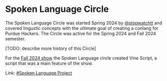# Spoken Language Circle

The Spoken Language Circle was started Spring 2024 by [@stopwatchtt](https://github.com/purduehackers/dark-forest/blob/main/people/organizers/stopwatchtt.md)
and covered lingustic concepts with the ultimate goal of creating a conlang for Purdue Hackers. The Circle was active for the
Spring 2024 and Fall 2024 semester.

[TODO: describe more history of this Circle]

For the [Fall 2024 show](../archive/burst-f24/README.md) the Spoken Language circle created Vine Script, a script that
was a main feature of the show.

Link: [#Spoken Language Project](https://discord.com/channels/772576325897945119/1206437361257283584)
